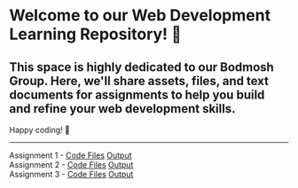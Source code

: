 
# Welcome to our Web Development Learning Repository! 🚀

## This space is highly dedicated to our Bodmosh Group. Here, we'll share assets, files, and text documents for assignments to help you build and refine your web development skills.

Happy coding! 🎉

<hr>

<div>
  Assignment 1 - <a href="https://github.com/icodervivek/bodmosh-webdev/tree/main/assignment_1">Code Files</a>  <a href="https://icodervivek.github.io/bodmosh-webdev/assignment_1/">Output</a>
</div>
<div>
Assignment 2 - <a href="https://github.com/icodervivek/bodmosh-webdev/tree/main/assignment_2">Code Files</a>  <a href="https://icodervivek.github.io/bodmosh-webdev/assignment_2/">Output</a> 
</div>
<div>
Assignment 3 - <a href="https://github.com/icodervivek/bodmosh-webdev/tree/main/assignment_3">Code Files</a>  <a href="https://icodervivek.github.io/bodmosh-webdev/assignment_3/">Output</a>
</div>

